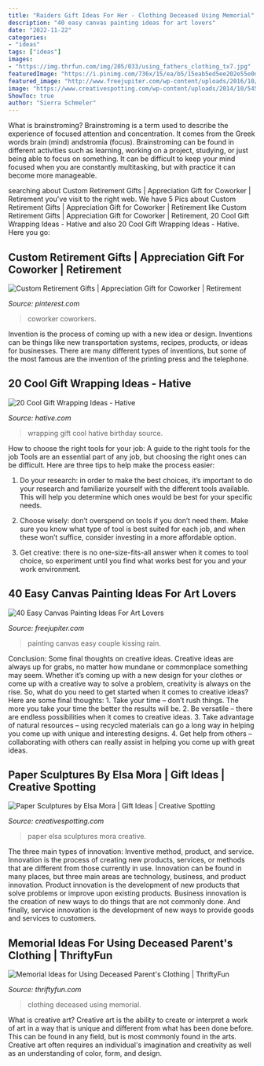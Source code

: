 ```yaml
---
title: "Raiders Gift Ideas For Her - Clothing Deceased Using Memorial"
description: "40 easy canvas painting ideas for art lovers"
date: "2022-11-22"
categories:
- "ideas"
tags: ["ideas"]
images:
- "https://img.thrfun.com/img/205/033/using_fathers_clothing_tx7.jpg"
featuredImage: "https://i.pinimg.com/736x/15/ea/b5/15eab5ed5ee202e55e0d27bb368d9826.jpg"
featured_image: "http://www.freejupiter.com/wp-content/uploads/2016/10/Easy-Canvas-Painting-Ideas-10.jpg"
image: "https://www.creativespotting.com/wp-content/uploads/2014/10/5453db626f032.jpg"
ShowToc: true
author: "Sierra Schmeler"
---
```



What is brainstroming?
Brainstroming is a term used to describe the experience of focused attention and concentration. It comes from the Greek words brain (mind) andstromia (focus). Brainstroming can be found in different activities such as learning, working on a project, studying, or just being able to focus on something. It can be difficult to keep your mind focused when you are constantly multitasking, but with practice it can become more manageable.

	

		
searching about Custom Retirement Gifts | Appreciation Gift for Coworker | Retirement you've visit to the right web. We have 5 Pics about Custom Retirement Gifts | Appreciation Gift for Coworker | Retirement like Custom Retirement Gifts | Appreciation Gift for Coworker | Retirement, 20 Cool Gift Wrapping Ideas - Hative and also 20 Cool Gift Wrapping Ideas - Hative. Here you go:
		
    
## Custom Retirement Gifts | Appreciation Gift For Coworker | Retirement

<img loading=lazy src="https://i.pinimg.com/736x/15/ea/b5/15eab5ed5ee202e55e0d27bb368d9826.jpg" onerror="this.onerror=null;this.src='https://tse3.mm.bing.net/th?id=OIP.APCQWJQpBpzc1YxH9NPFPAHaJ3&amp;pid=15.1';" alt="Custom Retirement Gifts | Appreciation Gift for Coworker | Retirement">

_Source: pinterest.com_

>coworker coworkers. 

	

Invention is the process of coming up with a new idea or design. Inventions can be things like new transportation systems, recipes, products, or ideas for businesses. There are many different types of inventions, but some of the most famous are the invention of the printing press and the telephone.

    
## 20 Cool Gift Wrapping Ideas - Hative

<img loading=lazy src="http://hative.com/wp-content/uploads/2014/10/gift-wrapping-ideas/4-cool-gift-wrapping-ideas.jpg" onerror="this.onerror=null;this.src='https://tse2.mm.bing.net/th?id=OIP.DM290G5GGwFg2ZJmXLjxnAHaLH&amp;pid=15.1';" alt="20 Cool Gift Wrapping Ideas - Hative">

_Source: hative.com_

>wrapping gift cool hative birthday source. 

	

How to choose the right tools for your job: A guide to the right tools for the job
Tools are an essential part of any job, but choosing the right ones can be difficult. Here are three tips to help make the process easier:
1. Do your research: in order to make the best choices, it’s important to do your research and familiarize yourself with the different tools available. This will help you determine which ones would be best for your specific needs.

2. Choose wisely: don’t overspend on tools if you don’t need them. Make sure you know what type of tool is best suited for each job, and when these won’t suffice, consider investing in a more affordable option.

3. Get creative: there is no one-size-fits-all answer when it comes to tool choice, so experiment until you find what works best for you and your work environment.

    
## 40 Easy Canvas Painting Ideas For Art Lovers

<img loading=lazy src="http://www.freejupiter.com/wp-content/uploads/2016/10/Easy-Canvas-Painting-Ideas-10.jpg" onerror="this.onerror=null;this.src='https://tse2.mm.bing.net/th?id=OIP.xrrWS4eToBK7yNxF156iQQHaLt&amp;pid=15.1';" alt="40 Easy Canvas Painting Ideas For Art Lovers">

_Source: freejupiter.com_

>painting canvas easy couple kissing rain. 

	

Conclusion: Some final thoughts on creative ideas.
Creative ideas are always up for grabs, no matter how mundane or commonplace something may seem. Whether it’s coming up with a new design for your clothes or come up with a creative way to solve a problem, creativity is always on the rise. So, what do you need to get started when it comes to creative ideas? Here are some final thoughts: 1. Take your time – don’t rush things. The more you take your time the better the results will be. 2. Be versatile – there are endless possibilities when it comes to creative ideas. 3. Take advantage of natural resources – using recycled materials can go a long way in helping you come up with unique and interesting designs. 4. Get help from others – collaborating with others can really assist in helping you come up with great ideas. 
    
## Paper Sculptures By Elsa Mora | Gift Ideas | Creative Spotting

<img loading=lazy src="https://www.creativespotting.com/wp-content/uploads/2014/10/5453db626f032.jpg" onerror="this.onerror=null;this.src='https://tse2.mm.bing.net/th?id=OIP.eXXcUMUbOn4QyfPgilX-xgHaJ3&amp;pid=15.1';" alt="Paper Sculptures by Elsa Mora | Gift Ideas | Creative Spotting">

_Source: creativespotting.com_

>paper elsa sculptures mora creative. 

	

The three main types of innovation: Inventive method, product, and service.
Innovation is the process of creating new products, services, or methods that are different from those currently in use. Innovation can be found in many places, but three main areas are technology, business, and product innovation. 
Product innovation is the development of new products that solve problems or improve upon existing products. Business innovation is the creation of new ways to do things that are not commonly done. And finally, service innovation is the development of new ways to provide goods and services to customers.

    
## Memorial Ideas For Using Deceased Parent&#039;s Clothing | ThriftyFun

<img loading=lazy src="https://img.thrfun.com/img/205/033/using_fathers_clothing_tx7.jpg" onerror="this.onerror=null;this.src='https://tse1.mm.bing.net/th?id=OIP._LXoSlk0nTPVTVUHQYd1vQHaHa&amp;pid=15.1';" alt="Memorial Ideas for Using Deceased Parent&#039;s Clothing | ThriftyFun">

_Source: thriftyfun.com_

>clothing deceased using memorial. 

	

What is creative art?
Creative art is the ability to create or interpret a work of art in a way that is unique and different from what has been done before. This can be found in any field, but is most commonly found in the arts. Creative art often requires an individual's imagination and creativity as well as an understanding of color, form, and design.

